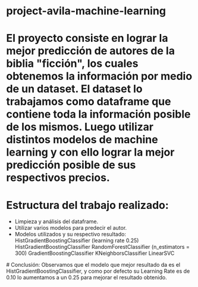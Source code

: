 # project-avila-machine-learning

# El proyecto consiste en lograr la mejor predicción de autores de la biblia "ficción", los cuales obtenemos la información por medio de un dataset. El dataset lo trabajamos como dataframe que contiene toda la información posible de los mismos. Luego utilizar distintos modelos de machine learning y con ello lograr la mejor predicción posible de sus respectivos precios.

# Estructura del trabajo realizado:
* Limpieza y análisis del dataframe.
* Utilizar varios modelos para predecir el autor.
* Modelos utilizados y su respectivo resultado:
HistGradientBoostingClassifier (learning rate 0.25)
HistGradientBoostingClassifier
RandomForestClassifier (n_estimators = 300)
GradientBoostingClassifier
KNeighborsClassifier
LinearSVC

# Conclusión:
Observamos que el modelo que mejor resultado da es el HistGradientBoostingClassifier, y como por defecto su Learning Rate es de 0.10 lo aumentamos a un 0.25 para mejorar el resultado obtenido.
